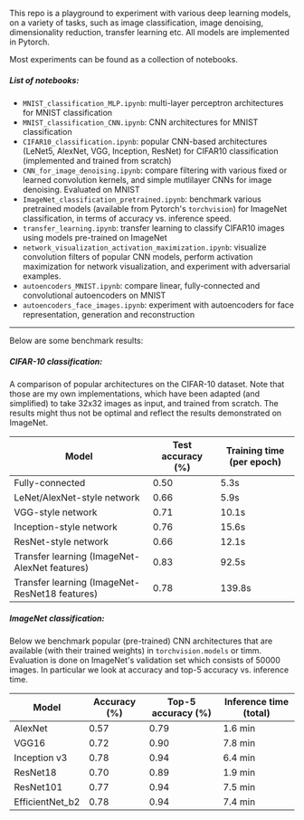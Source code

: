 This repo is a playground to experiment with various deep learning models, on a variety of tasks, such as image classification, image denoising, dimensionality reduction, transfer learning etc. All models are implemented in Pytorch. 

Most experiments can be found as a collection of notebooks.

##### List of notebooks:

- `MNIST_classification_MLP.ipynb`: multi-layer perceptron architectures for MNIST classification
- `MNIST_classification_CNN.ipynb`: CNN architectures for MNIST classification
- `CIFAR10_classification.ipynb`: popular CNN-based architectures (LeNet5, AlexNet, VGG, Inception, ResNet) for CIFAR10 classification (implemented and trained from scratch)
- `CNN_for_image_denoising.ipynb`: compare filtering with various fixed or learned convolution kernels, and simple mutlilayer CNNs for image denoising. Evaluated on MNIST
- `ImageNet_classification_pretrained.ipynb`: benchmark various pretrained models (available from Pytorch's `torchvision`) for ImageNet classification, in terms of accuracy vs. inference speed.
- `transfer_learning.ipynb`: transfer learning to classify CIFAR10 images using models pre-trained on ImageNet
- `network_visualization_activation_maximization.ipynb`: visualize convolution filters of popular CNN models, perform activation maximization for network visualization, and experiment with adversarial examples. 
- `autoencoders_MNIST.ipynb`: compare linear, fully-connected and convolutional autoencoders on MNIST
- `autoencoders_face_images.ipynb`: experiment with autoencoders for face representation, generation and reconstruction


---


Below are some benchmark results:

##### CIFAR-10 classification:

A comparison of popular architectures on the CIFAR-10 dataset. Note that those are my own implementations, which have been adapted (and simplified) to take 32x32 images as input, and trained from scratch. The results might thus not be optimal and reflect the results demonstrated on ImageNet.

| Model | Test accuracy (%) | Training time (per epoch)|
| --- | --- | --- |
| Fully-connected | 0.50 | 5.3s|
| LeNet/AlexNet-style network | 0.66 | 5.9s |
| VGG-style network | 0.71 | 10.1s|
| Inception-style network | 0.76 | 15.6s |
| ResNet-style network | 0.66 | 12.1s |
| Transfer learning (ImageNet-AlexNet features) | 0.83 | 92.5s |
| Transfer learning (ImageNet-ResNet18 features) | 0.78 | 139.8s |

##### ImageNet classification:

Below we benchmark popular (pre-trained) CNN architectures that are available (with their trained weights) in `torchvision.models` or timm. Evaluation is done on ImageNet's validation set which consists of 50000 images. In particular we look at accuracy and top-5 accuracy vs. inference time. 

| Model | Accuracy (%) | Top-5 accuracy (%)| Inference time (total) |
| --- | --- | --- | --- |
| AlexNet | 0.57 | 0.79 | 1.6 min |
| VGG16 | 0.72 | 0.90 | 7.8 min |
| Inception v3| 0.78 | 0.94 | 6.4 min |
| ResNet18 | 0.70 | 0.89 | 1.9 min |
| ResNet101 | 0.77 | 0.94 | 7.5 min |
| EfficientNet_b2 | 0.78 | 0.94 | 7.4 min |